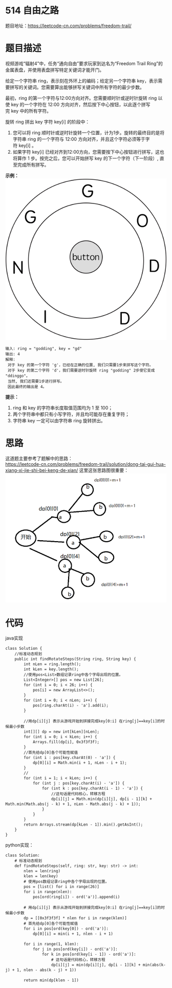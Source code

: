 # 514 自由之路
题目地址：https://leetcode-cn.com/problems/freedom-trail/
# 题目描述
视频游戏“辐射4”中，任务“通向自由”要求玩家到达名为“Freedom Trail Ring”的金属表盘，并使用表盘拼写特定关键词才能开门。

给定一个字符串 ring，表示刻在外环上的编码；给定另一个字符串 key，表示需要拼写的关键词。您需要算出能够拼写关键词中所有字符的最少步数。

最初，ring 的第一个字符与12:00方向对齐。您需要顺时针或逆时针旋转 ring 以使 key 的一个字符在 12:00 方向对齐，然后按下中心按钮，以此逐个拼写完 key 中的所有字符。

旋转 ring 拼出 key 字符 key[i] 的阶段中：

1. 您可以将 ring 顺时针或逆时针旋转一个位置，计为1步。旋转的最终目的是将字符串 ring 的一个字符与 12:00 方向对齐，并且这个字符必须等于字符 key[i] 。
2. 如果字符 key[i] 已经对齐到12:00方向，您需要按下中心按钮进行拼写，这也将算作 1 步。按完之后，您可以开始拼写 key 的下一个字符（下一阶段）, 直至完成所有拼写。      

**示例：**   
![514_ring](./lcImg/514_ring.jpg)
```
输入: ring = "godding", key = "gd"
输出: 4
解释:
 对于 key 的第一个字符 'g'，已经在正确的位置, 我们只需要1步来拼写这个字符。 
 对于 key 的第二个字符 'd'，我们需要逆时针旋转 ring "godding" 2步使它变成 "ddinggo"。  
 当然, 我们还需要1步进行拼写。
 因此最终的输出是 4。
```
**提示：**

1. ring 和 key 的字符串长度取值范围均为 1 至 100；
2. 两个字符串中都只有小写字符，并且均可能存在重复字符；
3. 字符串 key 一定可以由字符串 ring 旋转拼出。

# 思路
这道题主要参考了题解中的思路：   
https://leetcode-cn.com/problems/freedom-trail/solution/dong-tai-gui-hua-xiang-xi-jie-shi-bei-keng-de-xian/
这里这张思路图很重要：
![514_dp](./lcImg/514_dp.png)

# 代码
java实现
```
class Solution {
    //标准动态规划
    public int findRotateSteps(String ring, String key) {
        int nLen = ring.length();
        int kLen = key.length();
        //使用pos<List>数组记录ring中各个字母出现的位置。
        List<Integer>[] pos = new List[26];
        for (int i = 0; i < 26; i++) {
            pos[i] = new ArrayList<>();
        }
        for (int i = 0; i < nLen; i++) {
            pos[ring.charAt(i) - 'a'].add(i);
        }

        //用dp[i][j] 表示从游戏开始到拼接完成key[0:i] 在ring[j]==key[i]的时候最小步数
        int[][] dp = new int[kLen][nLen];
        for (int i = 0; i < kLen; i++) {
            Arrays.fill(dp[i], 0x3f3f3f);
        }
        //首先给dp[0]各个可能性赋值
        for (int i : pos[key.charAt(0) - 'a']) {
            dp[0][i] = Math.min(i + 1, nLen - i + 1);
        }
        //
        for (int i = 1; i < kLen; i++) {
            for (int j : pos[key.charAt(i) - 'a']) {
                for (int k : pos[key.charAt(i - 1) - 'a']) {
                    //这句话是代码核心，转移方程  
                    dp[i][j] = Math.min(dp[i][j], dp[i - 1][k] + Math.min(Math.abs(j - k) + 1, nLen - Math.abs(j - k) + 1));
                }
            }
        }
        return Arrays.stream(dp[kLen - 1]).min().getAsInt();
    }
}
```
python实现：
```
class Solution:
    # 标准动态规划
    def findRotateSteps(self, ring: str, key: str) -> int:
        nlen = len(ring)
        klen = len(key)
        # 使用pos数组记录ring中各个字母出现的位置。
        pos = [list() for i in range(26)]
        for i in range(nlen):
            pos[ord(ring[i]) - ord('a')].append(i)
        
        # 用dp[i][j] 表示从游戏开始到拼接完成key[0:i] 在ring[j]==key[i]的时候最小步数
        dp = [[0x3f3f3f] * nlen for i in range(klen)]
        # 首先给dp[0]各个可能性赋值
        for i in pos[ord(key[0]) - ord('a')]:
            dp[0][i] = min(i + 1, nlen - i + 1)
        
        for i in range(1, klen):
            for j in pos[ord(key[i]) - ord('a')]:
                for k in pos[ord(key[i - 1]) - ord('a')]:
                    # 这句话是代码核心，转移方程
                    dp[i][j] = min(dp[i][j], dp[i - 1][k] + min(abs(k- j) + 1, nlen - abs(k - j) + 1))
        
        return min(dp[klen - 1])
```